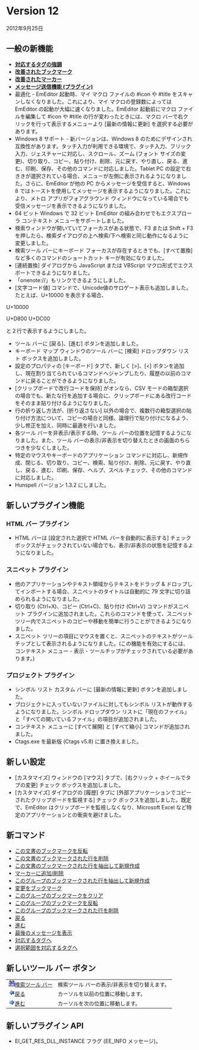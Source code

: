 # Version 12

2012年9月25日

## 一般の新機能

- [**対応するタグの強調**](../features/matching_tag_highlight)
- [**改善されたブックマーク**](../features/improved_bookmarks)
- [**改善されたマーカー**](../features/improved_markers)
- [**メッセージ送信機能 (プラグイン)**](../features/messaging_plugin)
- 最適化 \- EmEditor 起動時、マイ マクロ ファイルの #icon や #title をスキャンしなくなりました。これにより、マイ マクロの登録数によっては EmEditor の起動が大幅に速くなりました。EmEditor 起動前にマクロ ファイルを編集して #icon や #title の行が変わったときには、マクロ バーで右クリックを行って表示するメニューより
\[最新の情報に更新\] を選択する必要があります。
- Windows 8 サポート - 新バージョンは、Windows 8 のためにデザインされ互換性があります。タッチ入力が利用できる環境で、タッチ入力、フリック入力、ジェスチャーに対応し、スクロール、ズーム (フォント サイズの変更)、切り取り、コピー、貼り付け、削除、元に戻す、やり直し、戻る、進む、印刷、保存、その他のコマンドに対応しました。Tablet PC
の設定で右ききが選択されている場合、メニューが左側に表示されるようになりました。さらに、EmEditor が他の PC からメッセージを受信すると、Windows 8 ではトーストを使用してメッセージを表示するようになりました。これにより、メトロ アプリがフォアグラウンド ウィンドウになっている場合でも受信メッセージを表示できるようになりました。
- 64 ビット Windows で 32 ビット EmEditor の組み合わせでもエクスプローラ コンテキスト メニューをサポートしました。
- 検索ウィンドウが開いていてフォーカスがある状態で、F3 または Shift + F3 を押したら、検索ダイアログの上へ検索/下へ検索と同じ動作になるように変更しました。
- 検索ツール バーにキーボード フォーカスが存在するときでも、\[すべて置換\] など多くのコマンドのショートカット キーが有効になりました。
- \[連続置換\] ダイアログから JavaScript または VBScript マクロ形式でエクスポートできるようになりました。
- 「onenote://」もリンクできるようにしました。
- \[文字コード値\] コマンドで、Unicode値のサロゲート表示も追加しました。たとえば、U+10000 を表示する場合、

U+10000

U+D800 U+DC00

と２行で表示するようにしました。
- ツール バーに \[戻る\]、\[進む\] ボタンを追加しました。
- キーボード マップ ウィンドウのツール バーに \[検索\] ドロップダウン リスト ボックスを追加しました。
- 設定のプロパティの \[キーボード\] タブで、新しく \[>\]、\[<\] ボタンを追加し、現在割り当てられているコマンドへジャンプしたり、履歴の以前のコマンドに戻ることができるようになりました。
- \[クリップボードで改行コードを保持\] がオンなら、CSV モードの箱型選択の場合でも、新たな行を追加する場合に、クリップボードにある改行コードをそのまま貼り付けるようになりました。
- 行の折り返し方法が、\[折り返さない\] 以外の場合で、複数行の箱型選択の貼り付け方法について、コピーの場合と同様、論理行で貼り付けになるよう、少し修正を加え、同時に最適を行いました。
- 各ツール バーを非表示/表示する時、ツール バーの位置を記憶するようになりました。また、ツール バーの表示/非表示を切り替えたときの画面のちらつきを少なくしました。
- 特定のマウスやキーボードのアプリケーション コマンドに対応し、新規作成、閉じる、切り取り、コピー、検索、貼り付け、削除、元に戻す、やり直し、戻る、進む、印刷、保存、ヘルプ、スペル チェック、その他のコマンドに対応しました。
- Hunspell バージョン 1.3.2 にしました。

## 新しいプラグイン機能

### HTML バー プラグイン

- HTML バーは \[設定された選択で HTML バーを自動的に表示する\] チェック ボックスがチェックされていない場合でも、表示/非表示の状態を記憶するようになりました。

### スニペット プラグイン

- 他のアプリケーションやテキスト領域からテキストをドラッグ & ドロップしてインポートする場合、スニペットのタイトルは自動的に 79 文字に切り詰められるようになりました。
- 切り取り (Ctrl+X)、コピー (Ctrl+C)、貼り付け (Ctrl+V) コマンドがスニペット プラグインに追加されました。これらのコマンドを使って、スニペット ツリー内でスニペットのコピーや移動を簡単に行うことができるようになりました。
- スニペット ツリーの項目にマウスを置くと、スニペットのテキストがツール チップとして表示されるようになりました。(この機能を有効にするには、コンテキスト メニュー \- 表示 \- ツールチップがチェックされている必要があります。)

### プロジェクト プラグイン

- シンボル リスト カスタム バーに \[最新の情報に更新\] ボタンを追加しました。
- プロジェクトに入っていないファイルに対してもシンボル リストが動作するようになりました。シンボル ドロップダウン リストに「現在のファイル」と「すべての開いているファイル」の項目が追加されました。
- コンテキスト メニューに \[すべて展開\] と \[すべて縮小\] コマンドが追加されました。
- Ctags.exe を最新版 (Ctags v5.8) に置き換えました。

## 新しい設定

- \[カスタマイズ\] ウィンドウの \[マウス\] タブで、\[右クリック \+ ホイールでタブの変更\] チェック ボックスを追加しました。
- \[カスタマイズ\] ダイアログの \[履歴\] タブに \[外部アプリケーションでコピーされたクリップボードを監視する\] チェック ボックスを追加しました。既定で、EmEditor はクリップボードを監視しなくなり、Microsoft Excel など特定のアプリケーションとの衝突を避けました。

## 新コマンド

- [この文書のブックマークを反転](../cmd/edit/bookmark_invert)
- [この文書のブックマークされた行を削除](../cmd/edit/bookmark_delete)
- [この文書のブックマークされた行を抽出して新規作成](../cmd/edit/bookmark_extract)
- [マーカーに追加/削除](../cmd/edit/add_remove_markers)
- [このグループのブックマークされた行を抽出して新規作成](../cmd/edit/bookmark_group_extract)
- [変更をブックマーク](../cmd/diff/compare_bookmark)
- [このグループのブックマークをクリア](../cmd/edit/bookmark_group_clear)
- [このグループのブックマークを反転](../cmd/edit/bookmark_group_invert)
- [このグループのブックマークされた行を削除](../cmd/edit/bookmark_group_delete)
- [戻る](../cmd/edit/caret_back)
- [進む](../cmd/edit/caret_forward)
- [最後のメッセージを表示](../cmd/view/show_last_message)
- [対応するタグへ](../cmd/edit/next_tag)
- [選択範囲を対応するタグへ](../cmd/edit/shift_next_tag)

## 新しいツール バー ボタン

|     |     |
| --- | --- |
| ![](../images/emeditor12_toggle_find_bar_button.png)[検索ツール バー](../cmd/view/show_find_bar) | 検索ツール バーの表示/非表示を切り替えます。 |
| ![](../images/emeditor12_back_button.png)[戻る](../cmd/edit/caret_back) | カーソルを以前の位置に移動します。 |
| ![](../images/emeditor12_forward_button.png)[進む](../cmd/edit/caret_forward) | カーソルを次の位置に移動します。 |

## 新しいプラグイン API

- EI\_GET\_RES\_DLL\_INSTANCE フラグ (EE\_INFO メッセージ)。
